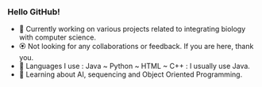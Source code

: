 ### Hello GitHub!






- 🌺 Currently working on various projects related to integrating biology with computer science. 
- 🏵️ Not looking for any collaborations or feedback. If you are here, thank you.
- 🌸 Languages I use : Java ~ Python ~ HTML ~ C++ : I usually use Java.
- 🌼 Learning about AI, sequencing and Object Oriented Programming.







